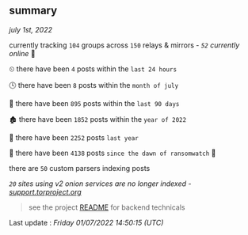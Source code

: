 
## summary
_july 1st, 2022_

currently tracking `104` groups across `150` relays & mirrors - _`52` currently online_ 📡

⏲ there have been `4` posts within the `last 24 hours`

🕓 there have been `8` posts within the `month of july`

📅 there have been `895` posts within the `last 90 days`

🏚 there have been `1852` posts within the `year of 2022`

🚀 there have been `2252` posts `last year`

🦕 there have been `4138` posts `since the dawn of ransomwatch` 🐣

there are `50` custom parsers indexing posts

_`20` sites using v2 onion services are no longer indexed - [support.torproject.org](https://support.torproject.org/onionservices/v2-deprecation/)_

> see the project [README](https://github.com/jmousqueton/ransomwatch#readme) for backend technicals



Last update : _Friday 01/07/2022 14:50:15 (UTC)_

